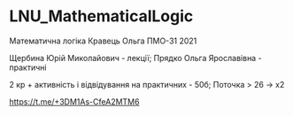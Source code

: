 # LNU_MathematicalLogic
Математична логіка Кравець Ольга ПМО-31 2021

Щербина Юрій Миколайович - лекції;
Прядко Ольга Ярославівна - практичні

2 кр + активність і відвідування на практичних - 50б;
Поточка > 26 -> x2

https://t.me/+3DM1As-CfeA2MTM6
